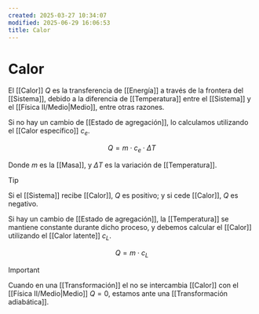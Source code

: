 ```yaml
---
created: 2025-03-27 10:34:07
modified: 2025-06-29 16:06:53
title: Calor
---
```


# Calor

El [[Calor]] $Q$ es la transferencia de [[Energía]] a través de la frontera del [[Sistema]], debido a la diferencia de [[Temperatura]] entre el [[Sistema]] y el [[Física II/Medio|Medio]], entre otras razones.

Si no hay un cambio de [[Estado de agregación]], lo calculamos utilizando el [[Calor específico]] $c_e$.

$$
Q = m \cdot c_e \cdot \Delta T
$$

Donde $m$ es la [[Masa]], y $\Delta T$ es la variación de [[Temperatura]].

> [!tip]
> Si el [[Sistema]] recibe [[Calor]], $Q$ es positivo; y si cede [[Calor]], $Q$ es negativo.

Si hay un cambio de [[Estado de agregación]], la [[Temperatura]] se mantiene constante durante dicho proceso, y debemos calcular el [[Calor]] utilizando el [[Calor latente]] $c_L$.

$$
Q = m \cdot c_L
$$

> [!important]
> Cuando en una [[Transformación]] el no se intercambia [[Calor]] con el [[Física II/Medio|Medio]] $Q = 0$, estamos ante una [[Transformación adiabática]].
